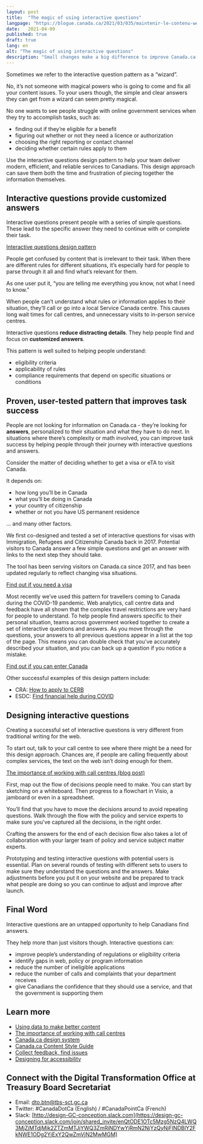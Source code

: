 ```yaml
---
layout: post
title:  "The magic of using interactive questions"
langpage: "https://blogue.canada.ca/2021/03/035/maintenir-le-contenu-web.html"
date:   2021-04-09
published: true
draft: true
lang: en
alt: "The magic of using interactive questions"
description: "Small changes make a big difference to improve Canada.ca. Let’s continue the discussion on data to action. Here are 4 common issues and actions you can take."
---
```

Sometimes we refer to the interactive question pattern as a “wizard”.

No, it’s not someone with magical powers who is going to come and fix all your content issues. To your users though, the simple and clear answers they can get from a wizard can seem pretty magical. 

No one wants to see people struggle with online government services when they try to accomplish tasks, such as:
* finding out if they’re eligible for a benefit
* figuring out whether or not they need a licence or authorization
* choosing the right reporting or contact channel
* deciding whether certain rules apply to them

Use the interactive questions design pattern to help your team deliver modern, efficient, and reliable services to Canadians. This design approach can save them both the time and frustration of piecing together the information themselves. 

## Interactive questions provide customized answers

Interactive questions present people with a series of simple questions. These lead to the specific answer they need to continue with or complete their task. 

[Interactive questions design pattern](https://design.canada.ca/common-design-patterns/interactive-questions.html)

People get confused by content that is irrelevant to their task. When there are different rules for different situations, it’s especially hard for people to parse through it all and find what’s relevant for them. 

As one user put it, “you are telling me everything you know, not what I need to know.”

When people can’t understand what rules or information applies to their situation, they’ll call or go into a local Service Canada centre. This causes long wait times for call centres, and unnecessary visits to in-person service centres.  

Interactive questions **reduce distracting details**. They help people find and focus on **customized answers**.

This pattern is well suited to helping people understand:
* eligibility criteria
* applicability of rules
* compliance requirements that depend on specific situations or conditions 

## Proven, user-tested pattern that improves task success

People are not looking for information on Canada.ca - they’re looking for **answers**, personalized to their situation and what they have to do next. In situations where there’s complexity or math involved, you can improve task success by helping people through their journey with interactive questions and answers.

Consider the matter of deciding whether to get a visa or eTA to visit Canada.

It depends on:

* how long you’ll be in Canada
* what you’ll be doing in Canada
* your country of citizenship
* whether or not you have US permanent residence

… and many other factors.

We first co-designed and tested a set of interactive questions for visas with Immigration, Refugees and Citizenship Canada back in 2017. Potential visitors to Canada answer a few simple questions and get an answer with links to the next step they should take. 

The tool has been serving visitors on Canada.ca since 2017, and has been updated regularly to reflect changing visa situations. 

[Find out if you need a visa](http://www.cic.gc.ca/english/visit/visas.asp)

Most recently we’ve used this pattern for travellers coming to Canada during the COVID-19 pandemic. Web analytics, call centre data and feedback have all shown that the complex travel restrictions are very hard for people to understand. To help people find answers specific to their personal situation, teams across government worked together to create a set of interactive questions and answers. As you move through the questions, your answers to all previous questions appear in a list at the top of the page. This means you can double check that you’ve accurately described your situation, and you can back up a question if you notice a mistake.

[Find out if you can enter Canada](https://travel.gc.ca/travel-covid/travel-restrictions/wizard-start)

Other successful examples of this design pattern include:
* CRA: [How to apply to CERB](https://www.canada.ca/en/services/benefits/ei/cerb-application.html#apply)
* ESDC: [Find financial help during COVID](https://www.canada.ca/en/services/benefits/ei/cerb-application.html#apply)

## Designing interactive questions

Creating a successful set of interactive questions is very different from traditional writing for the web. 

To start out, talk to your call centre to see where there might be a need for this design approach. Chances are, if people are calling frequently about complex services, the text on the web isn’t doing enough for them.

[The importance of working with call centres (blog post)](https://blog.canada.ca/2021/03/01/work-with-call-centres.html)

First, map out the flow of decisions people need to make. You can start by sketching on a whiteboard. Then progress to a flowchart in Visio, a jamboard or even in a spreadsheet.

You’ll find that you have to move the decisions around to avoid repeating questions. Walk through the flow with the policy and service experts to make sure you’ve captured all the decisions, in the right order.

Crafting the answers for the end of each decision flow also takes a lot of collaboration with your larger team of policy and service subject matter experts.

Prototyping and testing interactive questions with potential users is essential. Plan on several rounds of testing with different sets to users to make sure they understand the questions and the answers. Make adjustments before you put it on your website and be prepared to track what people are doing so you can continue to adjust and improve after launch.

## Final Word

Interactive questions are an untapped opportunity to help Canadians find answers. 

They help more than just visitors though. Interactive questions can:
* improve people’s understanding of regulations or eligibility criteria
* identify gaps in web, policy or program information
* reduce the number of ineligible applications
* reduce the number of calls and complaints that your department receives
* give Canadians the confidence that they should use a service, and that the government is supporting them

## Learn more

* [Using data to make better content](https://blog.canada.ca/2021/02/04/data-to-action.html)
* [The importance of working with call centres](https://blog.canada.ca/2021/03/01/work-with-call-centres.html)
* [Canada.ca design system](https://www.canada.ca/en/government/about/design-system.html)
* [Canada.ca Content Style Guide](https://www.canada.ca/en/treasury-board-secretariat/services/government-communications/canada-content-style-guide.html)
* [Collect feedback, find issues](https://blog.canada.ca/2020/10/09/collect-feedback.html)
* [Designing for accessibility](https://blog.canada.ca/2020/06/05/designing-for-accessibility.html)

## Connect with the Digital Transformation Office at Treasury Board Secretariat

* Email: [dto.btn@tbs-sct.gc.ca](mailto:dto.btn@tbs-sct.gc.ca)
* Twitter: #CanadaDotCa (English) / #CanadaPointCa (French)
* Slack: [http://design-GC-conception.slack.com](https://design-gc-conception.slack.com/join/shared_invite/enQtODE1OTc5Mzg5NzQ4LWQ3MjZjMTdjMjk2ZTZmMTJjYWQ3ZmRiNDYwYjRmN2NjYzQyNjFlNDBlY2FkNWE1ODg2YjExY2QwZmVjN2MwMGM)
